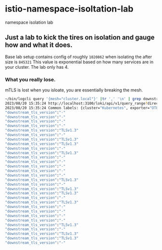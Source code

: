 # istio-namespace-isoltation-lab
namespace isolation lab

## Just a lab to kick the tires on isolation and gauge how and what it does.

Base lab setup contains config of roughly `1020862` when isolating the after size is `845321` This value is exponential based on how many services are in your cluster. The lab only has 4. 

### What you really lose.
mTLS is lost when you isloate, you are essentially breaking the mesh.

```sh
~/bin/logcli query '{mesh="cluster.local"}' |tr ',' '\n' | grep downstream_tls_version 
2023/08/20 15:35:24 http://localhost:3100/loki/api/v1/query_range?direction=BACKWARD&end=1692563724191015386&limit=30&query=%7Bmesh%3D%22cluster.local%22%7D&start=1692560124191015386
2023/08/20 15:35:24 Common labels: {cluster="Kubernetes", exporter="OTLP", mesh="cluster.local"}
"downstream_tls_version":"-"
"downstream_tls_version":"-"
"downstream_tls_version":"-"
"downstream_tls_version":"-"
"downstream_tls_version":"TLSv1.3"
"downstream_tls_version":"-"
"downstream_tls_version":"TLSv1.3"
"downstream_tls_version":"TLSv1.3"
"downstream_tls_version":"-"
"downstream_tls_version":"TLSv1.3"
"downstream_tls_version":"-"
"downstream_tls_version":"-"
"downstream_tls_version":"-"
"downstream_tls_version":"-"
"downstream_tls_version":"-"
"downstream_tls_version":"TLSv1.3"
"downstream_tls_version":"-"
"downstream_tls_version":"TLSv1.3"
"downstream_tls_version":"TLSv1.3"
"downstream_tls_version":"-"
"downstream_tls_version":"TLSv1.3"
"downstream_tls_version":"-"
"downstream_tls_version":"-"
"downstream_tls_version":"-"
"downstream_tls_version":"-"
"downstream_tls_version":"TLSv1.3"
"downstream_tls_version":"-"
"downstream_tls_version":"TLSv1.3"
"downstream_tls_version":"TLSv1.3"
"downstream_tls_version":"-"

```
